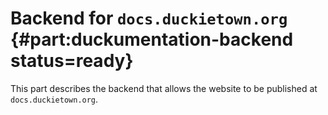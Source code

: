 # Backend for `docs.duckietown.org` {#part:duckumentation-backend status=ready}

This part describes the backend that allows the website to be published
at `docs.duckietown.org`.

<minitoc/>
